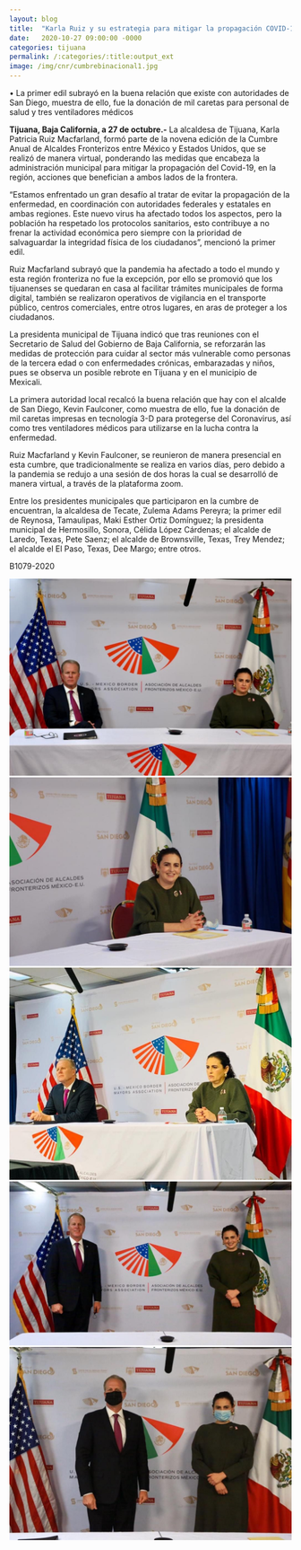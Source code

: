 ```yaml
---
layout: blog
title:  "Karla Ruiz y su estrategia para mitigar la propagación COVID-19"
date:   2020-10-27 09:00:00 -0000
categories: tijuana
permalink: /:categories/:title:output_ext
image: /img/cnr/cumbrebinacional1.jpg
---
```

 • La primer edil subrayó en la buena relación que existe con autoridades de San Diego, muestra de ello, fue la donación de mil caretas para personal de salud y tres ventiladores médicos

**Tijuana, Baja California, a 27 de octubre.-** La alcaldesa de Tijuana, Karla Patricia Ruiz Macfarland, formó parte de la novena edición de la Cumbre Anual de Alcaldes Fronterizos entre México y Estados Unidos, que se realizó de manera virtual, ponderando las medidas que encabeza la administración municipal para mitigar la propagación del Covid-19, en la región, acciones que benefician a ambos lados de la frontera.

“Estamos enfrentado un gran desafío al tratar de evitar la propagación de la enfermedad, en coordinación con autoridades federales y estatales en ambas regiones. Este nuevo virus ha afectado todos los aspectos, pero la población ha respetado los protocolos sanitarios, esto contribuye a no frenar la actividad económica pero siempre con la prioridad de salvaguardar la integridad física de los ciudadanos”, mencionó la primer edil.

Ruiz Macfarland subrayó que la pandemia ha afectado a todo el mundo y esta región fronteriza no fue la excepción, por ello se promovió que los tijuanenses se quedaran en casa al facilitar trámites municipales de forma digital, también se realizaron operativos de vigilancia en el transporte público, centros comerciales, entre otros lugares, en aras de proteger a los ciudadanos.

La presidenta municipal de Tijuana indicó que tras reuniones con el Secretario de Salud del Gobierno de Baja California, se reforzarán las medidas de protección para cuidar al sector más vulnerable como personas de la tercera edad o con enfermedades crónicas, embarazadas y niños, pues se observa un posible rebrote en Tijuana y en el municipio de Mexicali.

La primera autoridad local recalcó la buena relación que hay con el alcalde de San Diego, Kevin Faulconer, como muestra de ello, fue la donación de mil caretas impresas en tecnología 3-D para protegerse del Coronavirus, así como tres ventiladores médicos para utilizarse en la lucha contra la enfermedad.

Ruiz Macfarland y Kevin Faulconer, se reunieron de manera presencial en esta cumbre, que tradicionalmente se realiza en varios días, pero debido a la pandemia se redujo a una sesión de dos horas la cual se desarrolló de manera virtual, a través de la plataforma zoom.

Entre los presidentes municipales que participaron en la cumbre de encuentran, la alcaldesa de Tecate, Zulema Adams Pereyra; la primer edil de Reynosa, Tamaulipas, Maki Esther Ortiz Domínguez; la presidenta municipal de Hermosillo, Sonora, Célida López Cárdenas; el alcalde de Laredo, Texas, Pete Saenz; el alcalde de Brownsville, Texas, Trey Mendez; el alcalde el El Paso, Texas, Dee Margo; entre otros.

B1079-2020

<div id="carouselExampleSlidesOnly" class="carousel slide" data-ride="carousel">
  <div class="carousel-inner">
    <div class="carousel-item active">
       <img class="d-block w-100" src="/img/cnr/cumbrebinacional1.jpg" loading="lazy"  alt="">
    </div>
    <div class="carousel-item">
      <img class="d-block w-100" src="/img/cnr/cumbrebinacional2.jpg" loading="lazy"  alt="">
    </div>
     <div class="carousel-item">
      <img class="d-block w-100" src="/img/cnr/cumbrebinacional3.jpg" loading="lazy"  alt="">
    </div>
      <div class="carousel-item">
      <img class="d-block w-100" src="/img/cnr/cumbrebinacional4.jpg" loading="lazy"  alt="">
      <img class="d-block w-100" src="/img/cnr/cumbrebinacional5.jpg" loading="lazy"  alt="">
    </div>
  </div>
</div>